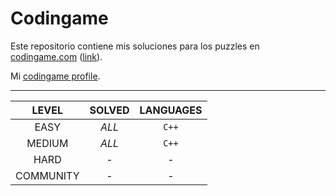 Codingame
=========

Este repositorio contiene mis soluciones para los puzzles en [codingame.com](https://www.codingame.com) ([link](https://www.codingame.com/servlet/urlinvite?u=1978320)).

Mi [codingame profile](https://www.codingame.com/profile/ca5fbc07c41e8af7ee0e486b2731bf360238791).

---

|**LEVEL**      |**SOLVED**     |**LANGUAGES**  |
|:-------------:|:-------------:|:-------------:|
| EASY          |*ALL*          | `C++`         |
| MEDIUM        |*ALL*	        | `C++`         |  
| HARD          |-              | -             | 
| COMMUNITY     |-              | -             | 
